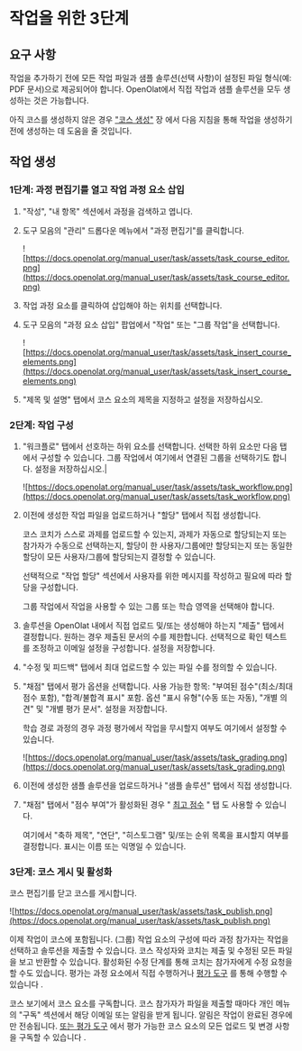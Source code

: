 # 작업을 위한 3단계

## 요구 사항

작업을 추가하기 전에 모든 작업 파일과 샘플 솔루션(선택 사항)이 설정된 파일 형식(예: PDF 문서)으로 제공되어야 합니다. OpenOlat에서 직접 작업과 샘플 솔루션을 모두 생성하는 것은 가능합니다.

아직 코스를 생성하지 않은 경우 ["코스 생성"](https://docs.openolat.org/manual_user/course_create/) 장 에서 다음 지침을 통해 작업을 생성하기 전에 생성하는 데 도움을 줄 것입니다.

## 작업 생성

### 1단계: 과정 편집기를 열고 작업 과정 요소 삽입

1. "작성", "내 항목" 섹션에서 과정을 검색하고 엽니다.
2. 도구 모음의 "관리" 드롭다운 메뉴에서 "과정 편집기"를 클릭합니다.
    
    ![https://docs.openolat.org/manual_user/task/assets/task_course_editor.png](https://docs.openolat.org/manual_user/task/assets/task_course_editor.png)
    
3. 작업 과정 요소를 클릭하여 삽입해야 하는 위치를 선택합니다.
4. 도구 모음의 "과정 요소 삽입" 팝업에서 "작업" 또는 "그룹 작업"을 선택합니다.
    
    ![https://docs.openolat.org/manual_user/task/assets/task_insert_course_elements.png](https://docs.openolat.org/manual_user/task/assets/task_insert_course_elements.png)
    
5. "제목 및 설명" 탭에서 코스 요소의 제목을 지정하고 설정을 저장하십시오.

### 2단계: 작업 구성

1. "워크플로" 탭에서 선호하는 하위 요소를 선택합니다. 선택한 하위 요소만 다음 탭에서 구성할 수 있습니다. 그룹 작업에서 여기에서 연결된 그룹을 선택하기도 합니다. 설정을 저장하십시오.|
    
    ![https://docs.openolat.org/manual_user/task/assets/task_workflow.png](https://docs.openolat.org/manual_user/task/assets/task_workflow.png)
    
2. 이전에 생성한 작업 파일을 업로드하거나 "할당" 탭에서 직접 생성합니다.
    
    코스 코치가 스스로 과제를 업로드할 수 있는지, 과제가 자동으로 할당되는지 또는 참가자가 수동으로 선택하는지, 할당이 한 사용자/그룹에만 할당되는지 또는 동일한 할당이 모든 사용자/그룹에 할당되는지 결정할 수 있습니다.
    
    선택적으로 "작업 할당" 섹션에서 사용자를 위한 메시지를 작성하고 필요에 따라 할당을 구성합니다.
    
    그룹 작업에서 작업을 사용할 수 있는 그룹 또는 학습 영역을 선택해야 합니다.
    
3. 솔루션을 OpenOlat 내에서 직접 업로드 및/또는 생성해야 하는지 "제출" 탭에서 결정합니다. 원하는 경우 제출된 문서의 수를 제한합니다. 선택적으로 확인 텍스트를 조정하고 이메일 설정을 구성합니다. 설정을 저장합니다.
4. "수정 및 피드백" 탭에서 최대 업로드할 수 있는 파일 수를 정의할 수 있습니다.
5. "채점" 탭에서 평가 옵션을 선택합니다. 사용 가능한 항목: "부여된 점수"(최소/최대 점수 포함), "합격/불합격 표시" 포함. 옵션 "표시 유형"(수동 또는 자동), "개별 의견" 및 "개별 평가 문서". 설정을 저장합니다.
    
    학습 경로 과정의 경우 과정 평가에서 작업을 무시할지 여부도 여기에서 설정할 수 있습니다.
    
    ![https://docs.openolat.org/manual_user/task/assets/task_grading.png](https://docs.openolat.org/manual_user/task/assets/task_grading.png)
    
6. 이전에 생성한 샘플 솔루션을 업로드하거나 "샘플 솔루션" 탭에서 직접 생성합니다.
7. "채점" 탭에서 "점수 부여"가 활성화된 경우 " [최고 점수](https://docs.openolat.org/manual_user/course_elements/Assessment/#highscore) " 탭 도 사용할 수 있습니다.
    
    여기에서 "축하 제목", "연단", "히스토그램" 및/또는 순위 목록을 표시할지 여부를 결정합니다. 표시는 이름 또는 익명일 수 있습니다.
    

### 3단계: 코스 게시 및 활성화

코스 편집기를 닫고 코스를 게시합니다.

![https://docs.openolat.org/manual_user/task/assets/task_publish.png](https://docs.openolat.org/manual_user/task/assets/task_publish.png)

이제 작업이 코스에 포함됩니다. (그룹) 작업 요소의 구성에 따라 과정 참가자는 작업을 선택하고 솔루션을 제출할 수 있습니다. 코스 작성자와 코치는 제출 및 수정된 모든 파일을 보고 반환할 수 있습니다. 활성화된 수정 단계를 통해 코치는 참가자에게 수정 요청을 할 수도 있습니다. 평가는 과정 요소에서 직접 수행하거나 [평가 도구](https://docs.openolat.org/manual_user/course_operation/Using_Course_Tools/#UsingCourseTools-_bewertungswerkzeug) 를 통해 수행할 수 있습니다 .

코스 보기에서 코스 요소를 구독합니다. 코스 참가자가 파일을 제출할 때마다 개인 메뉴의 "구독" 섹션에서 해당 이메일 또는 알림을 받게 됩니다. 알림은 작업이 완료된 경우에만 전송됩니다. [또는 평가 도구](https://docs.openolat.org/manual_user/course_operation/Using_Course_Tools/#UsingCourseTools-_bewertungswerkzeug) 에서 평가 가능한 코스 요소의 모든 업로드 및 변경 사항을 구독할 수 있습니다 .